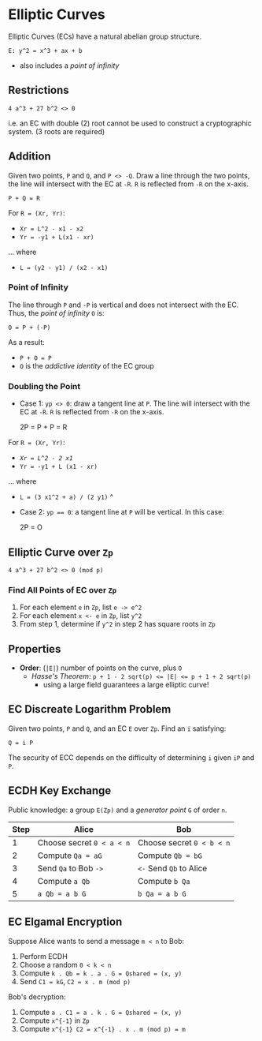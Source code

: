 # Elliptic Curves

Elliptic Curves (ECs) have a natural abelian group structure.

    E: y^2 = x^3 + ax + b

- also includes a _point of infinity_

## Restrictions

    4 a^3 + 27 b^2 <> 0

i.e. an EC with double (2) root cannot be used to construct a cryptographic system. (3 roots are required)

## Addition

Given two points, `P` and `Q`, and `P <> -Q`. Draw a line through the two points, the line will intersect with the EC at `-R`. `R` is reflected from `-R` on the x-axis.

    P + Q = R

For `R = (Xr, Yr)`:

- `Xr = L^2 - x1 - x2`
- `Yr = -y1 + L(x1 - xr)`

... where

- `L = (y2 - y1) / (x2 - x1)`

### Point of Infinity

The line through `P` and `-P` is vertical and does not intersect with the EC. Thus, the _point of infinity_ `O` is:

    O = P + (-P)

As a result:

- `P + O = P`
- `O` is the _addictive identity_ of the EC group

### Doubling the Point

- Case 1: `yp <> 0`: draw a tangent line at `P`. The line will intersect with the EC at `-R`. `R` is reflected from `-R` on the x-axis.

    2P = P + P = R

For `R = (Xr, Yr)`:

- _`Xr = L^2 - 2 x1`_
- `Yr = -y1 + L (x1 - xr)`

... where

- `L = (3 x1^2 + a) / (2 y1)`
^
- Case 2: `yp == 0`: a tangent line at `P` will be vertical. In this case:

    2P = O

## Elliptic Curve over `Zp`

    4 a^3 + 27 b^2 <> 0 (mod p)

### Find All Points of EC over `Zp`

1. For each element `e` in `Zp`, list `e -> e^2`
2. For each element `x <- e` in `Zp`, list `y^2`
3. From step 1, determine if `y^2` in step 2 has square roots in `Zp`

## Properties

- **Order**: (`|E|`) number of points on the curve, plus `O`
  - _Hasse's Theorem_: `p + 1 - 2 sqrt(p) <= |E| <= p + 1 + 2 sqrt(p)`
    - using a large field guarantees a large elliptic curve!

## EC Discreate Logarithm Problem

Given two points, `P` and `Q`, and an EC `E` over `Zp`. Find an `i` satisfying:

    Q = i P

The security of ECC depends on the difficulty of determining `i` given `iP` and `P`.

## ECDH Key Exchange

Public knowledge: a group `E(Zp)` and a _generator point_ `G` of order `n`.

| Step | Alice | Bob |
|-|-|-|
| 1 | Choose secret `0 < a < n` | Choose secret `0 < b < n` |
| 2 | Compute `Qa = aG` | Compute `Qb = bG` |
| 3 | Send `Qa` to Bob `->` | `<-` Send `Qb` to Alice |
| 4 | Compute `a Qb` | Compute `b Qa` |
| 5 | `a Qb = a b G` | `b Qa = a b G` |

## EC Elgamal Encryption

Suppose Alice wants to send a message `m < n` to Bob:

1. Perform ECDH
2. Choose a random `0 < k < n`
3. Compute `k . Qb = k . a . G = Qshared = (x, y)`
4. Send `C1 = kG`, `C2 = x . m (mod p)`

Bob's decryption:

1. Compute `a . C1 = a . k . G = Qshared = (x, y)`
2. Compute `x^{-1}` in `Zp`
3. Compute `x^{-1} C2 = x^{-1} . x . m (mod p) = m`
